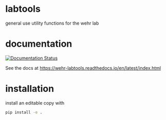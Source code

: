 # labtools
general use utility functions for the wehr lab

# documentation
[![Documentation Status](https://readthedocs.org/projects/wehr-labtools/badge/?version=latest)](https://wehr-labtools.readthedocs.io/en/latest/?badge=latest)

See the docs at https://wehr-labtools.readthedocs.io/en/latest/index.html

# installation

install an editable copy with 

```bash
pip install -e .
```